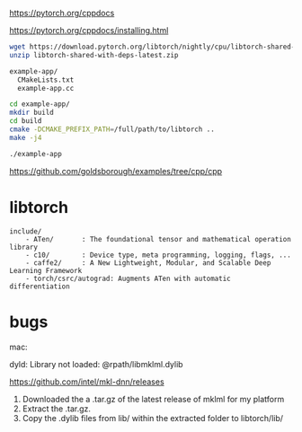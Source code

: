 https://pytorch.org/cppdocs

https://pytorch.org/cppdocs/installing.html


```bash
wget https://download.pytorch.org/libtorch/nightly/cpu/libtorch-shared-with-deps-latest.zip
unzip libtorch-shared-with-deps-latest.zip

example-app/
  CMakeLists.txt
  example-app.cc

cd example-app/
mkdir build
cd build
cmake -DCMAKE_PREFIX_PATH=/full/path/to/libtorch .. 
make -j4

./example-app
```


https://github.com/goldsborough/examples/tree/cpp/cpp


# libtorch

```
include/
	- ATen/       : The foundational tensor and mathematical operation library
	- c10/        : Device type, meta programming, logging, flags, ...
	- caffe2/     : A New Lightweight, Modular, and Scalable Deep Learning Framework
	- torch/csrc/autograd: Augments ATen with automatic differentiation
```

# bugs

mac:

dyld: Library not loaded: @rpath/libmklml.dylib

https://github.com/intel/mkl-dnn/releases
1. Downloaded the a .tar.gz of the latest release of mklml for my platform
2. Extract the .tar.gz.
3. Copy the .dylib files from lib/ within the extracted folder to libtorch/lib/


